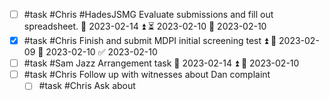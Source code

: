 - [ ]  #task #Chris #HadesJSMG Evaluate submissions and fill out spreadsheet. 📅 2023-02-14 ⏫ ⏳ 2023-02-10 🛫 2023-02-10 
- [x] #task #Chris Finish and submit MDPI initial screening test ⏫ 🛫 2023-02-09 📅 2023-02-10 ✅ 2023-02-10
- [ ] #task #Sam Jazz Arrangement task 📅 2023-02-14 ⏫ 🛫 2023-02-10 
- [ ] #task #Chris Follow up with witnesses about Dan complaint
	- [ ] #task #Chris Ask about 